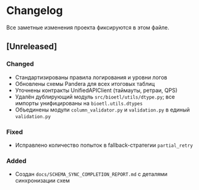 # Changelog
Все заметные изменения проекта фиксируются в этом файле.

## [Unreleased]
### Changed
- Стандартизированы правила логирования и уровни логов
- Обновлены схемы Pandera для всех итоговых таблиц
- Уточнены контракты UnifiedAPIClient (таймауты, ретраи, QPS)
- Удалён дублирующий модуль `src/bioetl/utils/dtype.py`; все импорты унифицированы на `bioetl.utils.dtypes`
- Объединены модули `column_validator.py` и `validation.py` в единый `validation.py`

### Fixed
- Исправлено количество попыток в fallback-стратегии `partial_retry`

### Added
- Создан `docs/SCHEMA_SYNC_COMPLETION_REPORT.md` с деталями синхронизации схем
